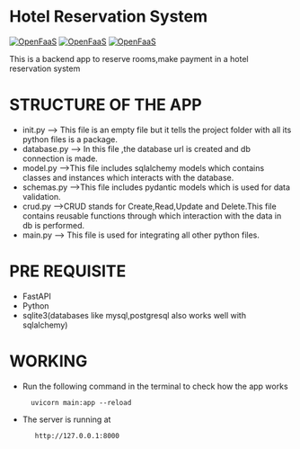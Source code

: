 # Hotel Reservation System

[![OpenFaaS](https://img.shields.io/badge/API-FastAPI-darkblue.svg)](https://www.openfaas.com)
[![OpenFaaS](https://img.shields.io/badge/Database-Sqlite3-darkgreen.svg)](https://www.openfaas.com)
[![OpenFaaS](https://img.shields.io/badge/Language-Python-purple.svg)](https://www.openfaas.com)

This is a backend app to reserve rooms,make payment in a hotel reservation system

# STRUCTURE OF THE APP
- init.py --> This file is an empty file but it tells the project folder with all its python files is a package.
- database.py --> In this file ,the database url is created and db connection is made.
- model.py -->This file includes sqlalchemy models which contains classes and instances which interacts with the database.
- schemas.py -->This file includes pydantic models which is used for data validation.
- crud.py -->CRUD stands for Create,Read,Update and Delete.This file contains reusable functions through which interaction with the data in db is performed.
- main.py --> This file is used for integrating all other python files.

# PRE REQUISITE
- FastAPI
- Python
- sqlite3(databases like mysql,postgresql also works well with sqlalchemy)

# WORKING
- Run the following command in the terminal to check how the app works

    ```
      uvicorn main:app --reload
    ```
- The server is running at
 
    ```
       http://127.0.0.1:8000
    ```
